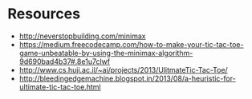 # Resources

- http://neverstopbuilding.com/minimax
- https://medium.freecodecamp.com/how-to-make-your-tic-tac-toe-game-unbeatable-by-using-the-minimax-algorithm-9d690bad4b37#.8e1u7clwf
- http://www.cs.huji.ac.il/~ai/projects/2013/UlitmateTic-Tac-Toe/
- http://bleedingedgemachine.blogspot.in/2013/08/a-heuristic-for-ultimate-tic-tac-toe.html

